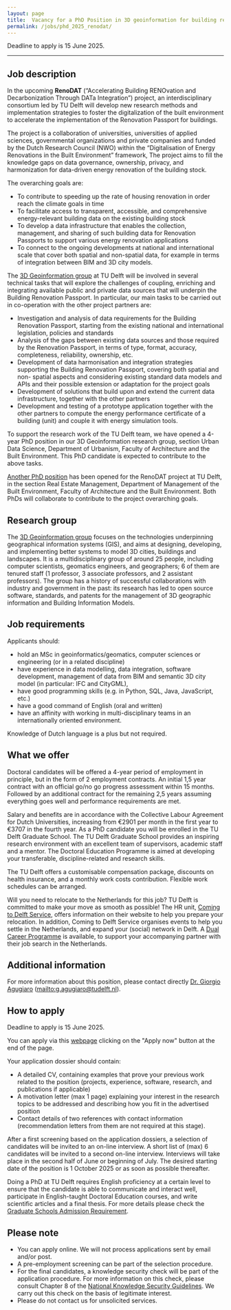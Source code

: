 ```yaml
---
layout: page
title:  Vacancy for a PhD Position in 3D geoinformation for building renovation passports and energy transition
permalink: /jobs/phd_2025_renodat/
---
```

<!-- -->
<div class="alert alert-info" role="alert">
Deadline to apply is 15 June 2025.
</div>
<!-- -->

<!--
<div class="alert alert-danger" role="alert">As of 15 June 2025 the application deadline has passed, it is not possible to apply anymore. We thank all the applicants for their interest.</div>
-->

<!--
<div class="row">
	<div class="col-sm-12 col-xs-12"><img class="img-responsive" src="{{ "xxxx.jpg" }}"></div>
</div>
-->

- - - 

## Job description
In the upcoming **RenoDAT** (“Accelerating Building RENOvation and Decarbonization Through DATa Integration”) project, an interdisciplinary consortium led by TU Delft will develop new research methods and implementation strategies to foster the digitalization of the built environment to accelerate the implementation of the Renovation Passport for buildings.

The project is a collaboration of universities, universities of applied sciences, governmental organizations and private companies and funded by the Dutch Research Council (NWO) within the “Digitalisation of Energy Renovations in the Built Environment” framework, The project aims to fill the knowledge gaps on data governance, ownership, privacy, and harmonization for data-driven energy renovation of the building stock.

The overarching goals are:
- To contribute to speeding up the rate of housing renovation in order reach the climate goals in time
- To facilitate access to transparent, accessible, and comprehensive energy-relevant building data on the existing building stock
- To develop a data infrastructure that enables the collection, management, and sharing of such building data for Renovation Passports to support various energy renovation applications
- To connect to the ongoing developments at national and international scale that cover both spatial and non-spatial data, for example in terms of integration between BIM and 3D city models.

The [3D Geoinformation group](https://3d.bk.tudelft.nl/) at TU Delft will be involved in several technical tasks that will explore the challenges of coupling, enriching and integrating available public and private data sources that will underpin the Building Renovation Passport. In particular, our main tasks to be carried out in co-operation with the other project partners are:

- Investigation and analysis of data requirements for the Building Renovation Passport, starting from the existing national and international legislation, policies and standards
- Analysis of the gaps between existing data sources and those required by the Renovation Passport, in terms of type, format, accuracy, completeness, reliability, ownership, etc.
- Development of data harmonisation and integration strategies supporting the Building Renovation Passport, covering both spatial and non- spatial aspects and considering existing standard data models and APIs and their possible extension or adaptation for the project goals
- Development of solutions that build upon and extend the current data infrastructure, together with the other partners
- Development and testing of a prototype application together with the other partners to compute the energy performance certificate of a building (unit) and couple it with energy simulation tools.

To support the research work of the TU Delft team, we have opened a 4-year PhD position in our 3D Geoinformation research group, section Urban Data Science, Department of Urbanism, Faculty of Architecture and the Built Environment. This PhD candidate is expected to contribute to the above tasks.

[Another PhD position](https://careers.tudelft.nl/job/Delft-PhD-in-Scaling-Renovation-Passports-through-Responsible-Business-Models-and-Management-Learning-2628-CD/821496202/) has been opened for the RenoDAT project at TU Delft, in the section Real Estate Management, Department of Management of the Built Environment, Faculty of Architecture and the Built Environment. Both PhDs will collaborate to contribute to the project  overarching goals.


## Research group
The [3D Geoinformation group](https://3d.bk.tudelft.nl/) focuses on the technologies underpinning geographical information systems (GIS), and aims at designing, developing, and implementing better systems to model 3D cities, buildings and landscapes. It is a multidisciplinary group of around 25 people, including computer scientists, geomatics engineers, and geographers; 6 of them are tenured staff (1 professor, 3 associate professors, and 2 assistant professors). The group has a history of successful collaborations with industry and government in the past: its research has led to open source software, standards, and patents for the management of 3D geographic information and Building Information Models.

## Job requirements
<!-- 600 char --> 
Applicants should:

- hold an MSc in geoinformatics/geomatics, computer sciences or engineering (or in a related discipline)
- have experience in data modelling, data integration, software development, management of data from BIM and semantic 3D city model (in particular: IFC and CityGML),
- have good programming skills (e.g. in Python, SQL, Java, JavaScript, etc.)
- have a good command of English (oral and written)
- have an affinity with working in multi-disciplinary teams in an internationally oriented environment.

Knowledge of Dutch language is a plus but not required.


## What we offer
Doctoral candidates will be offered a 4-year period of employment in principle, but in the form of 2 employment contracts. An initial 1,5 year contract with an official go/no go progress assessment within 15 months. Followed by an additional contract for the remaining 2,5 years assuming everything goes well and performance requirements are met. 

Salary and benefits are in accordance with the Collective Labour Agreement for Dutch Universities, increasing from €2901 per month in the first year to €3707 in the fourth year. As a PhD candidate you will be enrolled in the TU Delft Graduate School. The TU Delft Graduate School provides an inspiring research environment with an excellent team of supervisors, academic staff and a mentor. The Doctoral Education Programme is aimed at developing your transferable, discipline-related and research skills. 

The TU Delft offers a customisable compensation package, discounts on health insurance, and a monthly work costs contribution. Flexible work schedules can be arranged.  

Will you need to relocate to the Netherlands for this job? TU Delft is committed to make your move as smooth as possible! The HR unit, [Coming to Delft Service](https://www.tudelft.nl/en/about-tu-delft/working-at-tu-delft/coming-to-the-netherlands-tu-delft/support-for-international-employees), offers information on their website to help you prepare your relocation. In addition, Coming to Delft Service organises events to help you settle in the Netherlands, and expand your (social) network in Delft. A [Dual Career Programme](https://www.tudelft.nl/en/about-tu-delft/working-at-tu-delft/coming-to-the-netherlands-tu-delft/support-for-international-employees/at-tu-delft/dual-career-programme) is available, to support your accompanying partner with their job search in the Netherlands.  

## Additional information

For more information about this position, please contact directly [Dr. Giorgio Agugiaro](https://3d.bk.tudelft.nl/gagugiaro/) (<mailto:g.agugiaro@tudelft.nl>).

## How to apply

<div class="alert alert-info" role="alert">
Deadline to apply is 15 June 2025.
</div>

You can apply via this [webpage](https://careers.tudelft.nl/job/Delft-PhD-Position-in-3D-Geoinformation-for-Building-Renovation-Passports-and-Energy-Transition-2628-CD/819649602/) clicking on the "Apply now" button at the end of the page.

Your application dossier should contain:

- A detailed CV, containing examples that prove your previous work related to the position (projects, experience, software, research, and publications if applicable)
- A motivation letter (max 1 page) explaining your interest in the research topics to be addressed and describing how you fit in the advertised position
- Contact details of two references with contact information (recommendation letters from them are not required at this stage).

After a first screening based on the application dossiers, a selection of candidates will be invited to an on-line interview. A short list of (max) 6 candidates will be invited to a second on-line interview. Interviews will take place in the second half of June or beginning of July. The desired starting date of the position is 1 October 2025 or as soon as possible thereafter. 

Doing a PhD at TU Delft requires English proficiency at a certain level to ensure that the candidate is able to communicate and interact well, participate in English-taught Doctoral Education courses, and write scientific articles and a final thesis. For more details please check the [Graduate Schools Admission Requirement](https://www.tudelft.nl/onderwijs/opleidingen/phd/admission).

## Please note

- You can apply online. We will not process applications sent by email and/or post. 
- A pre-employment screening can be part of the selection procedure.
- For the final candidates, a knowledge security check will be part of the application procedure. For more information on this check, please consult Chapter 8 of the [National Knowledge Security Guidelines](https://open.overheid.nl/documenten/ronl-5379d1b4f8b9784bf518251032507a965be9c92d/pdf). We carry out this check on the basis of legitimate interest.
- Please do not contact us for unsolicited services.
